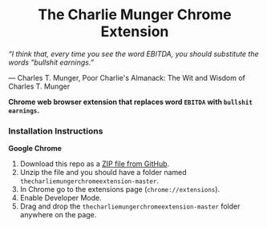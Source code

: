 <h1 align="center">The Charlie Munger Chrome Extension</h1>

*“I think that, every time you see the word EBITDA, you should substitute the words "bullshit earnings.”*

― Charles T. Munger, Poor Charlie's Almanack: The Wit and Wisdom of Charles T. Munger


**Chrome web browser extension that replaces word `EBITDA` with `bullshit earnings`.**


### Installation Instructions
**Google Chrome** 
1. Download this repo as a [ZIP file from GitHub](https://github.com/Makosto/thecharliemungerchromeextension/archive/master.zip).
1. Unzip the file and you should have a folder named `thecharliemungerchromeextension-master`.
1. In Chrome go to the extensions page (`chrome://extensions`).
1. Enable Developer Mode.
1. Drag and drop the `thecharliemungerchromeextension-master` folder anywhere on the page.
